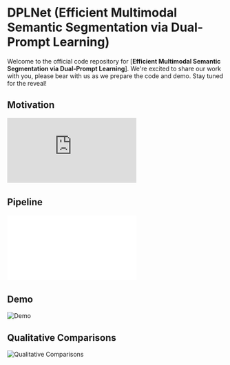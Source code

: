 
# DPLNet (Efficient Multimodal Semantic Segmentation via Dual-Prompt Learning)


Welcome to the official code repository for [**Efficient Multimodal Semantic Segmentation via Dual-Prompt Learning**]. We're excited to share our work with you, please bear with us as we prepare the code and demo. Stay tuned for the reveal!



## Motivation

![Motivation](https://github.com/ShaohuaDong2021/DPLNet/blob/main/figs/fig1.pdf)


## Pipeline


![Pipeline](figs/framework.pdf)

## Demo


![Demo](assets/demo.jpg)




## Qualitative Comparisons


![Qualitative Comparisons](assets/qualitative.jpg)
